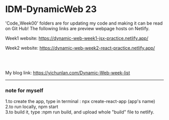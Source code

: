 # IDM-DynamicWeb 23

'Code_Week00' folders are for updating my code and making it can be read on Git Hub! 
The following links are preview webpage hosts on Netlify.

Week1 website:
https://dynamic-web-week1-jsx-practice.netlify.app/

Week2 website:
https://dynamic-web-week2-react-practice.netlify.app/

<br><br>

My blog link: https://yichunlan.com/Dynamic-Web-week-list
<hr>

 ### **note for myself**
 
 1.to create the app, type in terminal
 : npx create-react-app (app's name) <br>
 2.to run locally,  npm start  <br>
 3.to build it, type :npm run build, and upload whole "build" file to netlify.
 
 
